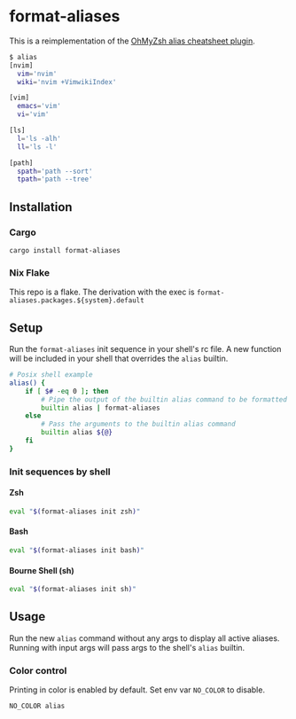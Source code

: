 # format-aliases

This is a reimplementation of the [OhMyZsh alias cheatsheet plugin](https://github.com/ohmyzsh/ohmyzsh/tree/master/plugins/aliases).

```bash
$ alias
[nvim]
  vim='nvim'
  wiki='nvim +VimwikiIndex'

[vim]
  emacs='vim'
  vi='vim'

[ls]
  l='ls -alh'
  ll='ls -l'

[path]
  spath='path --sort'
  tpath='path --tree'
```

## Installation

### Cargo

`cargo install format-aliases`

### Nix Flake

This repo is a flake. The derivation with the exec is `format-aliases.packages.${system}.default`

## Setup

Run the `format-aliases` init sequence in your shell's rc file. A new function will be included in your shell that overrides the `alias` builtin.

```sh
# Posix shell example
alias() {
    if [ $# -eq 0 ]; then
        # Pipe the output of the builtin alias command to be formatted
        builtin alias | format-aliases
    else
        # Pass the arguments to the builtin alias command
        builtin alias ${@}
    fi
}
```

### Init sequences by shell

#### Zsh

```zsh
eval "$(format-aliases init zsh)"
```

#### Bash

```bash
eval "$(format-aliases init bash)"
```

#### Bourne Shell (sh)

```sh
eval "$(format-aliases init sh)"
```

## Usage

Run the new `alias` command without any args to display all active aliases. Running with input args will pass args to the shell's `alias` builtin.

### Color control

Printing in color is enabled by default. Set env var `NO_COLOR` to disable.

```bash
NO_COLOR alias
```
